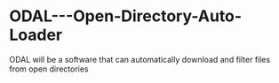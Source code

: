 # ODAL---Open-Directory-Auto-Loader
ODAL will be a software that can automatically download and filter files from open directories
